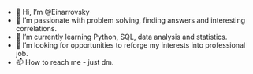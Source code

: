 - 👋 Hi, I’m @Einarrovsky
- 👀 I’m passionate with problem solving, finding answers and interesting correlations.
- 🌱 I’m currently learning Python, SQL, data analysis and statistics.
- 💞️ I’m looking for opportunities to reforge my interests into professional job.
- 📫 How to reach me - just dm.

<!---
Einarrovsky/Einarrovsky is a ✨ special ✨ repository because its `README.md` (this file) appears on your GitHub profile.
You can click the Preview link to take a look at your changes.
--->
